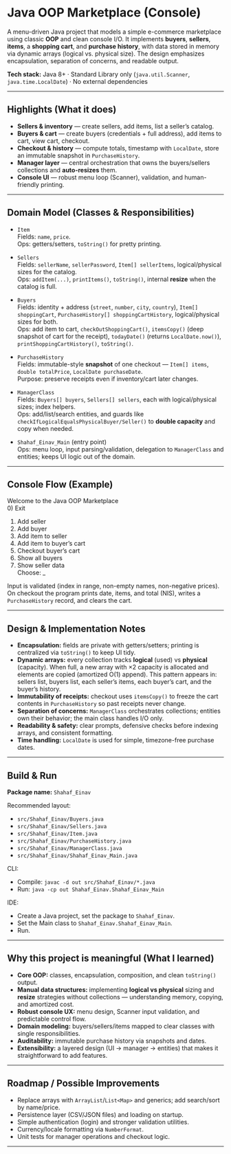 # Java OOP Marketplace (Console)

A menu-driven Java project that models a simple e-commerce marketplace using classic **OOP** and clean console I/O. It implements **buyers**, **sellers**, **items**, a **shopping cart**, and **purchase history**, with data stored in memory via dynamic arrays (logical vs. physical size). The design emphasizes encapsulation, separation of concerns, and readable output.

**Tech stack:** Java 8+ · Standard Library only (`java.util.Scanner`, `java.time.LocalDate`) · No external dependencies

---

## Highlights (What it does)
- **Sellers & inventory** — create sellers, add items, list a seller’s catalog.
- **Buyers & cart** — create buyers (credentials + full address), add items to cart, view cart, checkout.
- **Checkout & history** — compute totals, timestamp with `LocalDate`, store an immutable snapshot in `PurchaseHistory`.
- **Manager layer** — central orchestration that owns the buyers/sellers collections and **auto-resizes** them.
- **Console UI** — robust menu loop (Scanner), validation, and human-friendly printing.

---

## Domain Model (Classes & Responsibilities)

- `Item`  
  Fields: `name`, `price`.  
  Ops: getters/setters, `toString()` for pretty printing.

- `Sellers`  
  Fields: `sellerName`, `sellerPassword`, `Item[] sellerItems`, logical/physical sizes for the catalog.  
  Ops: `addItem(...)`, `printItems()`, `toString()`, internal **resize** when the catalog is full.

- `Buyers`  
  Fields: identity + address (`street`, `number`, `city`, `country`), `Item[] shoppingCart`, `PurchaseHistory[] shoppingCartHistory`, logical/physical sizes for both.  
  Ops: add item to cart, `checkOutShoppingCart()`, `itemsCopy()` (deep snapshot of cart for the receipt), `todayDate()` (returns `LocalDate.now()`), `printShoppingCartHistory()`, `toString()`.

- `PurchaseHistory`  
  Fields: immutable-style **snapshot** of one checkout — `Item[] items`, `double totalPrice`, `LocalDate purchaseDate`.  
  Purpose: preserve receipts even if inventory/cart later changes.

- `ManagerClass`  
  Fields: `Buyers[] buyers`, `Sellers[] sellers`, each with logical/physical sizes; index helpers.  
  Ops: add/list/search entities, and guards like `checkIfLogicalEqualsPhysicalBuyer/Seller()` to **double capacity** and copy when needed.

- `Shahaf_Einav_Main` (entry point)  
  Ops: menu loop, input parsing/validation, delegation to `ManagerClass` and entities; keeps UI logic out of the domain.

---

## Console Flow (Example)

Welcome to the Java OOP Marketplace  
0) Exit  
1) Add seller  
2) Add buyer  
3) Add item to seller  
4) Add item to buyer’s cart  
5) Checkout buyer’s cart  
6) Show all buyers  
7) Show seller data  
Choose: _

Input is validated (index in range, non-empty names, non-negative prices). On checkout the program prints date, items, and total (NIS), writes a `PurchaseHistory` record, and clears the cart.

---

## Design & Implementation Notes

- **Encapsulation:** fields are private with getters/setters; printing is centralized via `toString()` to keep UI tidy.  
- **Dynamic arrays:** every collection tracks **logical** (used) vs **physical** (capacity). When full, a new array with ×2 capacity is allocated and elements are copied (amortized O(1) append). This pattern appears in: sellers list, buyers list, each seller’s items, each buyer’s cart, and the buyer’s history.  
- **Immutability of receipts:** checkout uses `itemsCopy()` to freeze the cart contents in `PurchaseHistory` so past receipts never change.  
- **Separation of concerns:** `ManagerClass` orchestrates collections; entities own their behavior; the main class handles I/O only.  
- **Readability & safety:** clear prompts, defensive checks before indexing arrays, and consistent formatting.  
- **Time handling:** `LocalDate` is used for simple, timezone-free purchase dates.

---

## Build & Run

**Package name:** `Shahaf_Einav`

Recommended layout:
- `src/Shahaf_Einav/Buyers.java`  
- `src/Shahaf_Einav/Sellers.java`  
- `src/Shahaf_Einav/Item.java`  
- `src/Shahaf_Einav/PurchaseHistory.java`  
- `src/Shahaf_Einav/ManagerClass.java`  
- `src/Shahaf_Einav/Shahaf_Einav_Main.java`

CLI:
- Compile: `javac -d out src/Shahaf_Einav/*.java`  
- Run: `java -cp out Shahaf_Einav.Shahaf_Einav_Main`

IDE:
- Create a Java project, set the package to `Shahaf_Einav`.  
- Set the Main class to `Shahaf_Einav.Shahaf_Einav_Main`.  
- Run.

---

## Why this project is meaningful (What I learned)

- **Core OOP:** classes, encapsulation, composition, and clean `toString()` output.  
- **Manual data structures:** implementing **logical vs physical** sizing and **resize** strategies without collections — understanding memory, copying, and amortized cost.  
- **Robust console UX:** menu design, Scanner input validation, and predictable control flow.  
- **Domain modeling:** buyers/sellers/items mapped to clear classes with single responsibilities.  
- **Auditability:** immutable purchase history via snapshots and dates.  
- **Extensibility:** a layered design (UI → manager → entities) that makes it straightforward to add features.

---

## Roadmap / Possible Improvements

- Replace arrays with `ArrayList`/`List<Map>` and generics; add search/sort by name/price.  
- Persistence layer (CSV/JSON files) and loading on startup.  
- Simple authentication (login) and stronger validation utilities.  
- Currency/locale formatting via `NumberFormat`.  
- Unit tests for manager operations and checkout logic.

---

